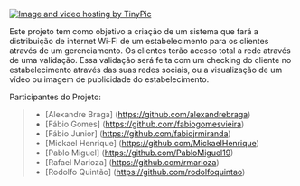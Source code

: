<a href="http://pt-br.tinypic.com?ref=29fs6xf" target="_blank"><img src="http://i57.tinypic.com/29fs6xf.png" border="0" alt="Image and video hosting by TinyPic"></a>

Este projeto tem como objetivo a criação de um sistema que fará a distribuição de internet Wi-Fi de um estabelecimento para os clientes através de um gerenciamento. Os clientes terão acesso total a rede através de uma validação. Essa validação será feita com um checking do cliente no estabelecimento através das suas redes sociais, ou a visualização de um vídeo ou imagem de publicidade do estabelecimento.
 
Participantes do Projeto:
>* [Alexandre Braga] (https://github.com/alexandrebraga)
>* [Fábio Gomes] (https://github.com/fabiogomesvieira)
>* [Fábio Junior] (https://github.com/fabiojrmiranda)
>* [Mickael Henrique] (https://github.com/MickaelHenrique)
>* [Pablo Miguel] (https://github.com/PabloMiguel19)
>* [Rafael Marioza] (https://github.com/rmarioza)
>* [Rodolfo Quintão] (https://github.com/rodolfoquintao)

